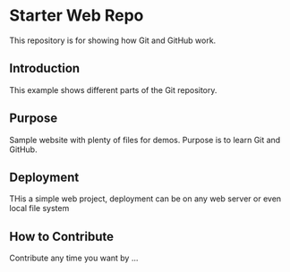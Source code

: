 # Starter Web Repo

This repository is for showing how Git and GitHub work.


## Introduction

This example shows different parts of the Git repository.
## Purpose

Sample website with plenty of files for demos. Purpose is to learn Git and GitHub.

## Deployment

THis a simple web project, deployment can be on any web server or even local file system

## How to Contribute

Contribute any time you want by ...